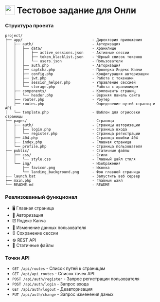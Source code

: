 # <image src="./public/img/favicon.png" style="float: left; height: 32px;"/>&nbsp;Тестовое задание для Онли

### Структура проекта
```
project/ 
├── app/								- Директория приложения
│   ├── auth/							- Авторизация
│   │   ├── data/ 						- Хранилище
│   │   │   ├── active_sessions.json	- Активные сессии
│   │   │   ├── token_blacklist.json	- Чёрный список токенов
│   │   │   └── users.json 				- Пользователи
│   │   ├── auth.php 					- Авторизация
│   │   ├── captcha.php 				- Проверка Яндекс Капчи
│   │   ├── config.php 					- Конфигурация авторизации
│   │   ├── jwt.php 					- Работа с токенами
│   │   ├── session_helper.php 			- Управление сессией
│   │   └── storage.php 				- Работа с хранилищем
│   ├── components/ 					- Компоненты страниц
│   │   └── header.php					- Верхняя панель сайта
│   ├── router.php 						- Роутер
│   ├── routes.php 						- Определение путей страниц и API
│   └── template.php 					- Шаблон для отрисовки страницы
├── pages/ 								- Страницы 
│   ├── auth/ 							- Страницы авторизации
│   │   ├── login.php 					- Страница входа
│   │   └── register.php 				- Страница регистрации
│   ├── 404.php 						- Страница ошибки 404
│   ├── index.php 						- Главная страница
│   └── profile.php 					- Страница пользователя
├── public/ 							- Статичные файлы
│   ├── css/ 							- Стили
│   │   └── style.css 					- Главный файл стиля
│   └── img/ 							- Изображения
│       ├── favicon.png 				- Иконка
│       └── landing_background.png		- Фон главной страницы
├── launch.bat 							- Запустить веб сервер
├── main.php 							- Главный файл
└── README.md 							- README
```	

### Реализованный функционал
- 🖥️ Главная страница 
- 🔐 Авторизация
- ☑️ Яндекс Капча
- 👤 Изменение данных пользователя
- 🔃 Сохранение сессии
- ⚙️ REST API
- 📂 Статичные файлы

### Точки API
- ``GET /api/routes`` - Список путей к страницам
- ``GET /api/api_routes`` - Список точек API
- ``POST /api/auth/register`` - Запрос регистрации пользователя
- ``POST /api/auth/login`` - Запрос входа
- ``GET /api/auth/logout`` - Деавторизация
- ``PUT /api/auth/change`` - Запрос изменения даных

